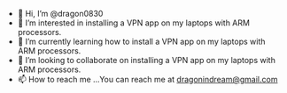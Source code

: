 - 👋 Hi, I’m @dragon0830
- 👀 I’m interested in installing a VPN app on my laptops with ARM processors.
- 🌱 I’m currently learning how to install a VPN app on my laptops with ARM processors.
- 💞️ I’m looking to collaborate on installing a VPN app on my laptops with ARM processors.
- 📫 How to reach me ...You can reach me at dragonindream@gmail.com

<!---
dragon0830/dragon0830 is a ✨ special ✨ repository because its `README.md` (this file) appears on your GitHub profile.
You can click the Preview link to take a look at your changes.
--->
